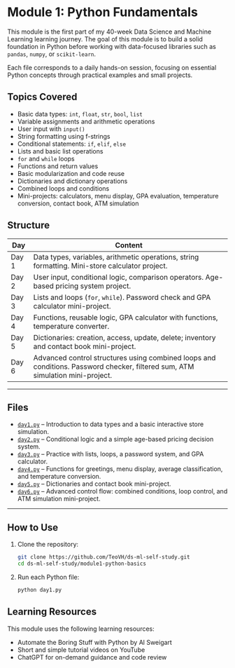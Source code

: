# Module 1: Python Fundamentals

This module is the first part of my 40-week Data Science and Machine Learning learning journey. The goal of this module is to build a solid foundation in Python before working with data-focused libraries such as `pandas`, `numpy`, or `scikit-learn`.

Each file corresponds to a daily hands-on session, focusing on essential Python concepts through practical examples and small projects.

## Topics Covered

- Basic data types: `int`, `float`, `str`, `bool`, `list`
- Variable assignments and arithmetic operations
- User input with `input()`
- String formatting using f-strings
- Conditional statements: `if`, `elif`, `else`
- Lists and basic list operations
- `for` and `while` loops
- Functions and return values
- Basic modularization and code reuse
- Dictionaries and dictionary operations
- Combined loops and conditions
- Mini-projects: calculators, menu display, GPA evaluation, temperature conversion, contact book, ATM simulation

## Structure

| Day   | Content                                                                 |
|-------|-------------------------------------------------------------------------|
| Day 1 | Data types, variables, arithmetic operations, string formatting. Mini-store calculator project. |
| Day 2 | User input, conditional logic, comparison operators. Age-based pricing system project. |
| Day 3 | Lists and loops (`for`, `while`). Password check and GPA calculator mini-project. |
| Day 4 | Functions, reusable logic, GPA calculator with functions, temperature converter. |
| Day 5 | Dictionaries: creation, access, update, delete; inventory and contact book mini-project. |
| Day 6 | Advanced control structures using combined loops and conditions. Password checker, filtered sum, ATM simulation mini-project. |

---

## Files

- [`day1.py`](./day1.py) – Introduction to data types and a basic interactive store simulation.
- [`day2.py`](./day2.py) – Conditional logic and a simple age-based pricing decision system.
- [`day3.py`](./day3.py) – Practice with lists, loops, a password system, and GPA calculator.
- [`day4.py`](./day4.py) – Functions for greetings, menu display, average classification, and temperature conversion.
- [`day5.py`](./day5.py) – Dictionaries and contact book mini-project.
- [`day6.py`](./day6.py) – Advanced control flow: combined conditions, loop control, and ATM simulation mini-project.

---

## How to Use

1. Clone the repository:
   ```bash
   git clone https://github.com/TeoVH/ds-ml-self-study.git
   cd ds-ml-self-study/module1-python-basics
   ```

2. Run each Python file:
   ```bash
   python day1.py
   ```

## Learning Resources

This module uses the following learning resources:

- Automate the Boring Stuff with Python by Al Sweigart
- Short and simple tutorial videos on YouTube
- ChatGPT for on-demand guidance and code review

